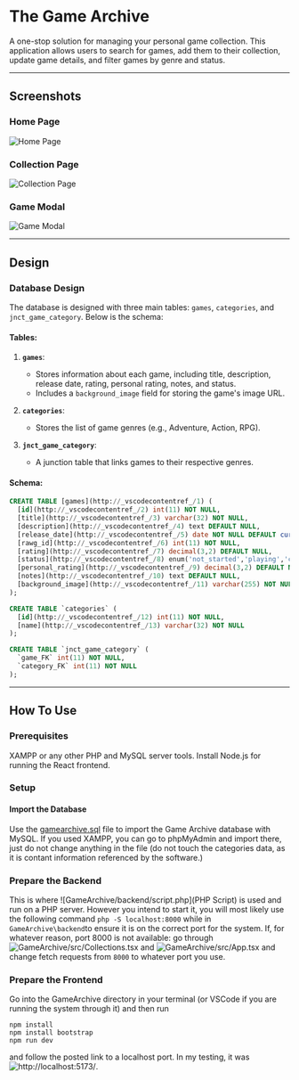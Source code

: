 # The Game Archive
A one-stop solution for managing your personal game collection. This application allows users to search for games, add them to their collection, update game details, and filter games by genre and status.

---

## Screenshots
### Home Page
![Home Page](path/to/homepage-screenshot.png)

### Collection Page
![Collection Page](path/to/collection-screenshot.png)

### Game Modal
![Game Modal](path/to/game-modal-screenshot.png)

---

## Design

### Database Design
The database is designed with three main tables: `games`, `categories`, and `jnct_game_category`. Below is the schema:

#### Tables:
1. **`games`**:
   - Stores information about each game, including title, description, release date, rating, personal rating, notes, and status.
   - Includes a `background_image` field for storing the game's image URL.

2. **`categories`**:
   - Stores the list of game genres (e.g., Adventure, Action, RPG).

3. **`jnct_game_category`**:
   - A junction table that links games to their respective genres.

#### Schema:
```sql
CREATE TABLE [games](http://_vscodecontentref_/1) (
  [id](http://_vscodecontentref_/2) int(11) NOT NULL,
  [title](http://_vscodecontentref_/3) varchar(32) NOT NULL,
  [description](http://_vscodecontentref_/4) text DEFAULT NULL,
  [release_date](http://_vscodecontentref_/5) date NOT NULL DEFAULT current_timestamp(),
  [rawg_id](http://_vscodecontentref_/6) int(11) NOT NULL,
  [rating](http://_vscodecontentref_/7) decimal(3,2) DEFAULT NULL,
  [status](http://_vscodecontentref_/8) enum('not_started','playing','completed','on_hold','dropped') NOT NULL DEFAULT 'not_started',
  [personal_rating](http://_vscodecontentref_/9) decimal(3,2) DEFAULT NULL,
  [notes](http://_vscodecontentref_/10) text DEFAULT NULL,
  [background_image](http://_vscodecontentref_/11) varchar(255) NOT NULL
);

CREATE TABLE `categories` (
  [id](http://_vscodecontentref_/12) int(11) NOT NULL,
  [name](http://_vscodecontentref_/13) varchar(32) NOT NULL
);

CREATE TABLE `jnct_game_category` (
  `game_FK` int(11) NOT NULL,
  `category_FK` int(11) NOT NULL
);
```

---

## How To Use
### Prerequisites
XAMPP or any other PHP and MySQL server tools.
Install Node.js for running the React frontend.

### Setup
#### Import the Database
Use the [gamearchive.sql](SQL) file to import the Game Archive database with MySQL. If you used XAMPP, you can go to phpMyAdmin and import there, just do not change anything in the file (do not touch the categories data, as it is contant information referenced by the software.)

### Prepare the Backend
This is where ![GameArchive/backend/script.php](PHP Script) is used and run on a PHP server. However you intend to start it, you will most likely use the following command `php -S localhost:8000` while in `GameArchive\backend`to ensure it is on the correct port for the system.
If, for whatever reason, port 8000 is not available: go through ![GameArchive/src/Collections.tsx](Collections) and ![GameArchive/src/App.tsx](App) and change fetch requests from `8000` to whatever port you use.

### Prepare the Frontend
Go into the GameArchive directory in your terminal (or VSCode if you are running the system through it) and then run
```
npm install
npm install bootstrap
npm run dev
```
and follow the posted link to a localhost port. In my testing, it was ![http://localhost:5173/](5173).